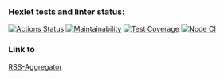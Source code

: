 ### Hexlet tests and linter status:
[![Actions Status](https://github.com/YurokBo/frontend-project-11/actions/workflows/hexlet-check.yml/badge.svg)](https://github.com/YurokBo/frontend-project-11/actions)
[![Maintainability](https://api.codeclimate.com/v1/badges/34b3442d84f6ce27522c/maintainability)](https://codeclimate.com/github/YurokBo/frontend-project-11/maintainability)
[![Test Coverage](https://api.codeclimate.com/v1/badges/34b3442d84f6ce27522c/test_coverage)](https://codeclimate.com/github/YurokBo/frontend-project-11/test_coverage)
[![Node CI](https://github.com/YurokBo/frontend-project-11/actions/workflows/nodejs.yml/badge.svg)](https://github.com/YurokBo/frontend-project-11/actions)

### Link to
<a href="https://frontend-project-11-swart-eight.vercel.app/">RSS-Aggregator</a>

